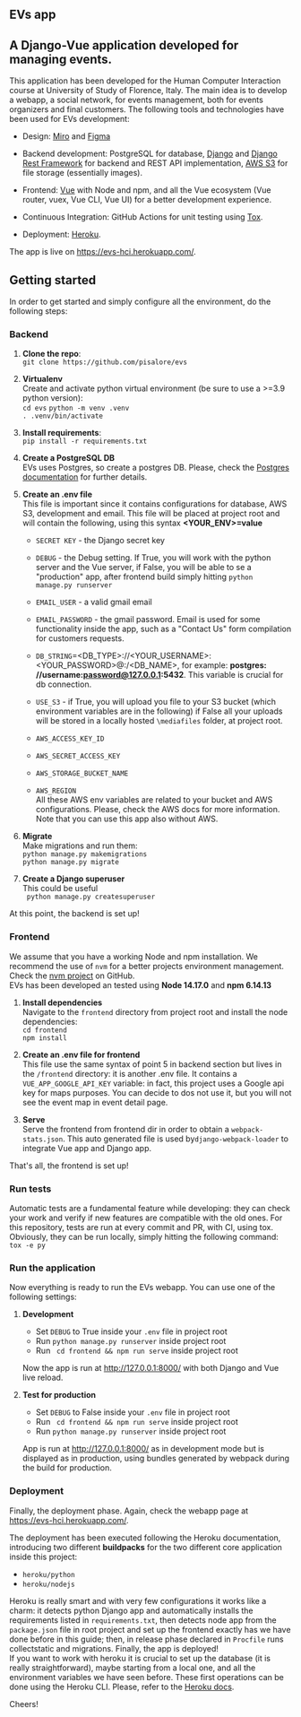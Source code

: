 ## EVs app

## A Django-Vue application developed for managing events.

This application has been developed for the Human Computer Interaction course at University of Study of Florence, Italy.
The main idea is to develop a webapp, a social network, for events management, both for events organizers and final
customers. The following tools and technologies have been used for EVs development:

- Design: [Miro](https://miro.com/) and [Figma](https://www.figma.com/)
- Backend development: PostgreSQL for database,  [Django](https://www.djangoproject.com/)
  and [Django Rest Framework](https://www.django-rest-framework.org/) for backend and REST API
  implementation, [AWS S3](https://aws.amazon.com/) for file storage (essentially images).

- Frontend: [Vue](https://vuejs.org/) with Node and npm, and all the Vue ecosystem (Vue router, vuex, Vue CLI, Vue UI)
  for a better development experience.

- Continuous Integration: GitHub Actions for unit testing using [Tox](https://tox.readthedocs.io/en/latest/).

- Deployment: [Heroku](https://dashboard.heroku.com/).

The app is live on https://evs-hci.herokuapp.com/.

## Getting started

In order to get started and simply configure all the environment, do the following steps:

### Backend

1. **Clone the repo**:\
   ```git clone https://github.com/pisalore/evs```


2. **Virtualenv** \
   Create and activate python virtual environment (be sure to use a >=3.9 python version):\
   ```cd evs```
   ```python -m venv .venv```\
   ```. .venv/bin/activate```


3. **Install requirements**:\
   ```pip install -r requirements.txt```


4. **Create a PostgreSQL DB** \
   EVs uses Postgres, so create a postgres DB. Please, check the [Postgres documentation](https://www.postgresql.org/)
   for further details.


5. **Create an .env file**\
   This file is important since it contains configurations for database, AWS S3, development and email. This file will
   be placed at project root and will contain the following, using this syntax **<YOUR_ENV>=value**
    - ```SECRET KEY``` - the Django secret key
    - ```DEBUG``` - the Debug setting. If True, you will work with the python server and the Vue server, if False, you
      will be able to se a "production" app, after frontend build simply hitting  ```python manage.py runserver```
    - ```EMAIL_USER``` - a valid gmail email
    - ```EMAIL_PASSWORD``` - the gmail password. Email is used for some functionality inside the app, such as a "Contact
      Us" form compilation for customers requests.
    - ```DB_STRING```=<DB_TYPE>://<YOUR_USERNAME>:<YOUR_PASSWORD>@<HOST>:<PORT>/<DB_NAME>, for example: **postgres:
      //username:password@127.0.0.1:5432**. This variable is crucial for db connection.

    - ```USE_S3``` - if True, you will upload you file to your S3 bucket (which environment variables are in the
      following) if False all your uploads will be stored in a locally hosted ```\mediafiles``` folder, at project root.
    - ```AWS_ACCESS_KEY_ID```
    - ```AWS_SECRET_ACCESS_KEY```
    - ```AWS_STORAGE_BUCKET_NAME```
    - ```AWS_REGION```\
      All these AWS env variables are related to your bucket and AWS configurations. Please, check the AWS docs for more
      information. Note that you can use this app also without AWS.


6. **Migrate** \
   Make migrations and run them: \
   ```python manage.py makemigrations```\
   ```python manage.py migrate```


7. **Create a Django superuser**\
   This could be useful\
   ``` python manage.py createsuperuser```

At this point, the backend is set up!

### Frontend

We assume that you have a working Node and npm installation. We recommend the use of ```nvm``` for a better projects
environment management. Check the [nvm project](https://github.com/nvm-sh/nvm) on GitHub.\
EVs has been developed an tested using **Node 14.17.0** and **npm 6.14.13**

1. **Install dependencies** \
   Navigate to the ```frontend``` directory from project root and install the node dependencies:\
   ```cd frontend```\
   ```npm install```


2. **Create an .env file for frontend**\
   This file use the same syntax of point 5 in backend section but lives in the ```/frontend``` directory: it is another
   .env file. It contains a ```VUE_APP_GOOGLE_API_KEY``` variable: in fact, this project uses a Google api key for maps
   purposes. You can decide to dos not use it, but you will not see the event map in event detail page.


3. **Serve**\
   Serve the frontend from frontend dir in order to obtain a ```webpack-stats.json```. This auto generated file is used
   by```django-webpack-loader``` to integrate Vue app and Django app.

That's all, the frontend is set up!

### Run tests

Automatic tests are a fundamental feature while developing: they can check your work and verify if new features are
compatible with the old ones. For this repository, tests are run at every commit and PR, with CI, using tox. Obviously,
they can be run locally, simply hitting the following command:\
```tox -e py```

### Run the application

Now everything is ready to run the EVs webapp. You can use one of the following settings:

1. **Development**
    - Set ```DEBUG``` to True inside your ```.env``` file in project root
    - Run ```python manage.py runserver``` inside project root
    - Run ``` cd frontend && npm run serve``` inside project root

   Now the app is run at http://127.0.0.1:8000/ with both Django and Vue live reload.

2. **Test for production**
    - Set ```DEBUG``` to False inside your ```.env``` file in project root
    - Run ``` cd frontend && npm run serve``` inside project root
    - Run ```python manage.py runserver``` inside project root

   App is run at http://127.0.0.1:8000/ as in development mode but is displayed as in production, using bundles
   generated by webpack during the build for production.

### Deployment

Finally, the deployment phase. Again, check the webapp page at https://evs-hci.herokuapp.com/.

The deployment has been executed following the Heroku documentation, introducing two different **buildpacks** for the
two different core application inside this project:

- ```heroku/python```
- ```heroku/nodejs```

Heroku is really smart and with very few configurations it works like a charm: it detects python Django app and
automatically installs the requirements listed in ```requirements.txt```, then detects node app from
the ```package.json``` file in root project and set up the frontend exactly has we have done before in this guide; then,
in release phase declared in ```Procfile``` runs collectstatic and migrations. Finally, the app is deployed!\
If you want to work with heroku it is crucial to set up the database (it is really straightforward), maybe starting from
a local one, and all the environment variables we have seen before. These first operations can be done using the Heroku
CLI. Please, refer to the [Heroku docs](https://devcenter.heroku.com/articles/creating-apps).

Cheers!